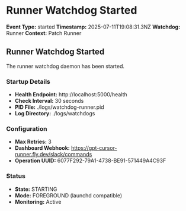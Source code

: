 # Runner Watchdog Started

**Event Type:** started
**Timestamp:** 2025-07-11T19:08:31.3NZ
**Watchdog:** Runner
**Context:** Patch Runner


## Runner Watchdog Started

The runner watchdog daemon has been started.

### Startup Details
- **Health Endpoint:** http://localhost:5000/health
- **Check Interval:** 30 seconds
- **PID File:** ./logs/watchdog-runner.pid
- **Log Directory:** ./logs/watchdogs

### Configuration
- **Max Retries:** 3
- **Dashboard Webhook:** https://gpt-cursor-runner.fly.dev/slack/commands
- **Operation UUID:** 6077F292-79A1-4738-BE91-571449A4C93F

### Status
- **State:** STARTING
- **Mode:** FOREGROUND (launchd compatible)
- **Monitoring:** Active


